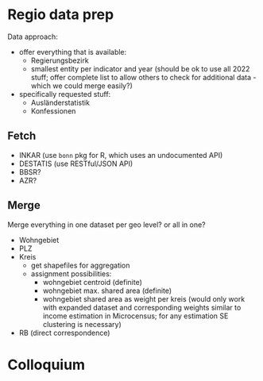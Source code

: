 # Regio data prep

Data approach:
  - offer everything that is available:
    - Regierungsbezirk
    - smallest entity per indicator and year (should be ok to use all 2022 stuff; offer complete list to allow others to check for additional data - which we could merge easily?)
  - specifically requested stuff: 
    - Ausländerstatistik
    - Konfessionen

## Fetch

- INKAR (use `bonn` pkg for R, which uses an undocumented API)
- DESTATIS (use RESTful/JSON API)
- BBSR?
- AZR?

## Merge

Merge everything in one dataset per geo level? or all in one?
- Wohngebiet
- PLZ
- Kreis
  - get shapefiles for aggregation
  - assignment possibilities:
    - wohngebiet centroid (definite)
    - wohngebiet max. shared area (definite)
    - wohngebiet shared area as weight per kreis (would only work with expanded dataset and corresponding weights similar to income estimation in Microcensus; for any estimation SE clustering is necessary)
- RB (direct correspondence)

# Colloquium



